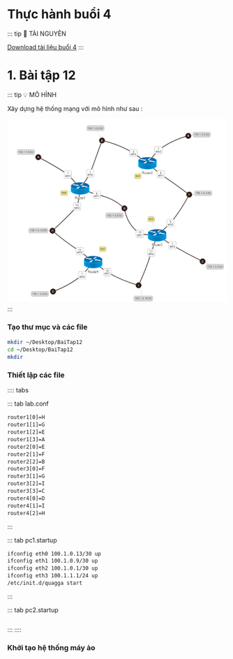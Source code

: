 # Thực hành buổi 4

::: tip 📁 TÀI NGUYÊN

[Download tài liệu buổi 4](https://drive.google.com/uc?id=1yC_AMzdyaNDbFktZ4c_-FTfnK1b0Bt1z&export=view)
:::

# 1. Bài tập 12

::: tip 💡 MÔ HÌNH

Xây dựng hệ thống mạng với mô hình như sau : 

<img src="https://raw.githubusercontent.com/Zenfection/Image/master/2021/10/17-18-52-12-Screen%20Shot%202021-10-17%20at%2018.52.04.png">
:::

### Tạo thư mục và các file


```sh
mkdir ~/Desktop/BaiTap12
cd ~/Desktop/BaiTap12
mkdir 
```

### Thiết lập các file

:::: tabs

  ::: tab lab.conf
  ```txt
  router1[0]=H
  router1[1]=G
  router1[2]=E
  router1[3]=A
  router2[0]=E
  router2[1]=F
  router2[2]=B
  router3[0]=F
  router3[1]=G
  router3[2]=I
  router3[3]=C
  router4[0]=D
  router4[1]=I
  router4[2]=H
  ```
  :::

  ::: tab pc1.startup
  ```txt
  ifconfig eth0 100.1.0.13/30 up
  ifconfig eth1 100.1.0.9/30 up
  ifconfig eth2 100.1.0.1/30 up
  ifconfig eth3 100.1.1.1/24 up
  /etc/init.d/quagga start
  ```
  :::

  ::: tab pc2.startup
  ```txt
  
  ```
  :::
::::

### Khởi tạo hệ thống máy ảo

<comment/>
